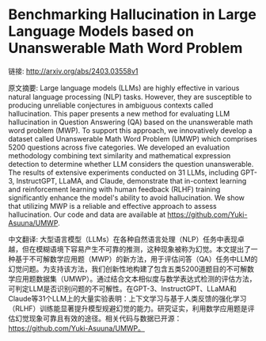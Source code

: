 # Benchmarking Hallucination in Large Language Models based on Unanswerable Math Word Problem

链接: http://arxiv.org/abs/2403.03558v1

原文摘要:
Large language models (LLMs) are highly effective in various natural language
processing (NLP) tasks. However, they are susceptible to producing unreliable
conjectures in ambiguous contexts called hallucination. This paper presents a
new method for evaluating LLM hallucination in Question Answering (QA) based on
the unanswerable math word problem (MWP). To support this approach, we
innovatively develop a dataset called Unanswerable Math Word Problem (UMWP)
which comprises 5200 questions across five categories. We developed an
evaluation methodology combining text similarity and mathematical expression
detection to determine whether LLM considers the question unanswerable. The
results of extensive experiments conducted on 31 LLMs, including GPT-3,
InstructGPT, LLaMA, and Claude, demonstrate that in-context learning and
reinforcement learning with human feedback (RLHF) training significantly
enhance the model's ability to avoid hallucination. We show that utilizing MWP
is a reliable and effective approach to assess hallucination. Our code and data
are available at https://github.com/Yuki-Asuuna/UMWP.

中文翻译:
大型语言模型（LLMs）在各种自然语言处理（NLP）任务中表现卓越，但在模糊语境下容易产生不可靠的推测，这种现象被称为幻觉。本文提出了一种基于不可解数学应用题（MWP）的新方法，用于评估问答（QA）任务中LLM的幻觉问题。为支持该方法，我们创新性地构建了包含五类5200道题目的不可解数学应用题数据集（UMWP）。通过结合文本相似度与数学表达式检测的评估方法，可判定LLM是否识别问题的不可解性。在GPT-3、InstructGPT、LLaMA和Claude等31个LLM上的大量实验表明：上下文学习与基于人类反馈的强化学习（RLHF）训练能显著提升模型规避幻觉的能力。研究证实，利用数学应用题是评估幻觉现象可靠且有效的途径。相关代码与数据已开源：https://github.com/Yuki-Asuuna/UMWP。
